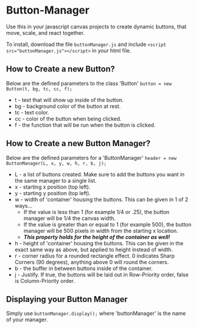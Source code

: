 # Button-Manager
Use this in your javascript canvas projects to create dynamic buttons, that move, scale, and react together.

To install, download the file 
`buttonManager.js`
and include 
`<script  src="buttonManager.js"></script>`
in your html file.

## How to Create a new Button?
Below are the defined parameters to the class 'Button'
`button = new Button(t, bg, tc, cc, f);`

 - t - text that will show up inside of the button.
 - bg - background color of the button at rest.
 - tc - text color.
 - cc - color of the button when being clicked.
 - f - the function that will be run when the button is clicked.

## How to Create a new Button Manager?

Below are the defined parameters for a 'ButtonManager'
`header = new ButtonManager(L, x, y, w, h, r, b, j);`

 - L - a list of buttons created. Make sure to add the buttons you want in the same manager to a single list. 
 - x - starting x position (top left).
 - y - starting y position (top left).
 - w - width of 'container' housing the buttons. This can be given in 1 of 2 ways...
	  - If the value is less than 1 (for example 1/4 or .25), the button manager will be 1/4 the canvas width.
	 - If the value is greater than or equal to 1 (for example 500), the button manager will be 500 pixels in width 		from the starting x location.
	 - ***This property holds for the height of the container as well!***
 - h - height of 'container' housing the buttons. This can be given in the exact same way as above, but applied to height instead of width.
 - r - corner radius for a rounded rectangle effect. 0 indicates Sharp Corners (90 degrees), anything above 0 will round the corners.
 - b - the buffer in between buttons inside of the container.
 - j - Justify. If true, the buttons will be laid out in Row-Priority order, false is Column-Priority order.

## Displaying your Button Manager
Simply use `buttonManager.display();` where 'buttonManager' is the name of your manager.
	

